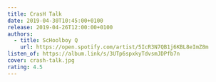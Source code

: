 ```yaml
---
title: CrasH Talk
date: 2019-04-30T10:45:00+0100
release: 2019-04-26T12:00:00+0100
authors:
  - title: ScHoolboy Q
    url: https://open.spotify.com/artist/5IcR3N7QB1j6KBL8eImZ8m
listen_of: https://album.link/s/3UTp6spxkyTdvsmJDPfb7n
cover: crash-talk.jpg
rating: 4.5
---
```

